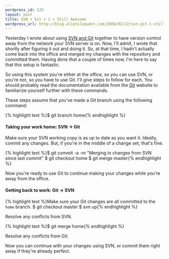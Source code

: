 ```yaml
--- 
wordpress_id: 125
layout: post
title: SVN + Git + 1 = Still Awesome
wordpress_url: http://blog.alieniloquent.com/2008/02/22/svn-git-1-still-awesome/
---
```

Yesterday I wrote about using <a href="http://blog.alieniloquent.com/2008/02/20/svn-git-awesome/">SVN and Git</a> together to have version control away from the network your SVN server is on. Now, I'll admit, I wrote that shortly after figuring it out and doing it. So, at that time, I hadn't actually come back into the office and merged my changes with the repository and committed them. Having done that a couple of times now, I'm here to say that this setup is fantastic.

So using this system you're either at the office, so you can use SVN, or you're not, so you have to use Git. I'll give steps to follow for each. You should probably read the documentation available from the <a href="http://git.or.cz/">Git</a> website to familiarize yourself further with these commands.

These steps assume that you've made a Git branch using the following command:

{% highlight text %}$ git branch home{% endhighlight %}

<h4>Taking your work home: SVN -> Git</h4>
Make sure your SVN working copy is as up to date as you want it. Ideally, commit any changes. But, if you're in the middle of a change set, that's fine.

{% highlight text %}$ git commit -a -m "Merging in changes from SVN since last commit"
$ git checkout home
$ git merge master{% endhighlight %}

Now you're ready to use Git to continue making your changes while you're away from the office.

<h4>Getting back to work: Git -> SVN</h4>
{% highlight text %}Make sure your Git changes are all committed to the <code>home</code> branch.
$ git checkout master
$ svn up{% endhighlight %}

Resolve any conflicts from SVN.

{% highlight text %}$ git merge home{% endhighlight %}

Resolve any conflicts from Git.

Now you can continue with your changes using SVN, or commit them right away if they're already perfect.
